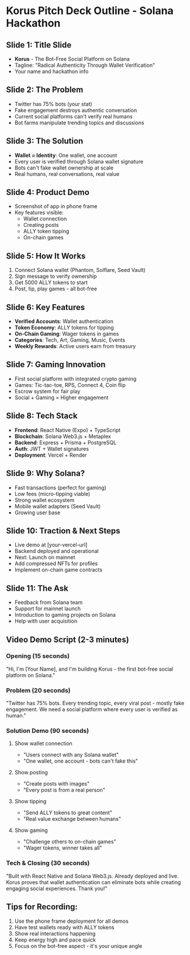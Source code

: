 # Korus Pitch Deck Outline - Solana Hackathon

## Slide 1: Title Slide
- **Korus** - The Bot-Free Social Platform on Solana
- Tagline: "Radical Authenticity Through Wallet Verification"
- Your name and hackathon info

## Slide 2: The Problem
- Twitter has 75% bots (your stat)
- Fake engagement destroys authentic conversation
- Current social platforms can't verify real humans
- Bot farms manipulate trending topics and discussions

## Slide 3: The Solution
- **Wallet = Identity**: One wallet, one account
- Every user is verified through Solana wallet signature
- Bots can't fake wallet ownership at scale
- Real humans, real conversations, real value

## Slide 4: Product Demo
- Screenshot of app in phone frame
- Key features visible:
  - Wallet connection
  - Creating posts
  - ALLY token tipping
  - On-chain games

## Slide 5: How It Works
1. Connect Solana wallet (Phantom, Solflare, Seed Vault)
2. Sign message to verify ownership
3. Get 5000 ALLY tokens to start
4. Post, tip, play games - all bot-free

## Slide 6: Key Features
- **Verified Accounts**: Wallet authentication
- **Token Economy**: ALLY tokens for tipping
- **On-Chain Gaming**: Wager tokens in games
- **Categories**: Tech, Art, Gaming, Music, Events
- **Weekly Rewards**: Active users earn from treasury

## Slide 7: Gaming Innovation
- First social platform with integrated crypto gaming
- Games: Tic-tac-toe, RPS, Connect 4, Coin flip
- Escrow system for fair play
- Social + Gaming = Higher engagement

## Slide 8: Tech Stack
- **Frontend**: React Native (Expo) + TypeScript
- **Blockchain**: Solana Web3.js + Metaplex
- **Backend**: Express + Prisma + PostgreSQL
- **Auth**: JWT + Wallet signatures
- **Deployment**: Vercel + Render

## Slide 9: Why Solana?
- Fast transactions (perfect for gaming)
- Low fees (micro-tipping viable)
- Strong wallet ecosystem
- Mobile wallet adapters (Seed Vault)
- Growing user base

## Slide 10: Traction & Next Steps
- Live demo at [your-vercel-url]
- Backend deployed and operational
- Next: Launch on mainnet
- Add compressed NFTs for profiles
- Implement on-chain game contracts

## Slide 11: The Ask
- Feedback from Solana team
- Support for mainnet launch
- Introduction to gaming projects on Solana
- Help with user acquisition

## Video Demo Script (2-3 minutes)

### Opening (15 seconds)
"Hi, I'm [Your Name], and I'm building Korus - the first bot-free social platform on Solana."

### Problem (20 seconds)
"Twitter has 75% bots. Every trending topic, every viral post - mostly fake engagement. We need a social platform where every user is verified as human."

### Solution Demo (90 seconds)
1. Show wallet connection
   - "Users connect with any Solana wallet"
   - "One wallet, one account - bots can't fake this"

2. Show posting
   - "Create posts with images"
   - "Every post is from a real person"

3. Show tipping
   - "Send ALLY tokens to great content"
   - "Real value exchange between humans"

4. Show gaming
   - "Challenge others to on-chain games"
   - "Wager tokens, winner takes all"

### Tech & Closing (30 seconds)
"Built with React Native and Solana Web3.js. Already deployed and live. Korus proves that wallet authentication can eliminate bots while creating engaging social experiences. Thank you!"

## Tips for Recording:
1. Use the phone frame deployment for all demos
2. Have test wallets ready with ALLY tokens
3. Show real interactions happening
4. Keep energy high and pace quick
5. Focus on the bot-free aspect - it's your unique angle